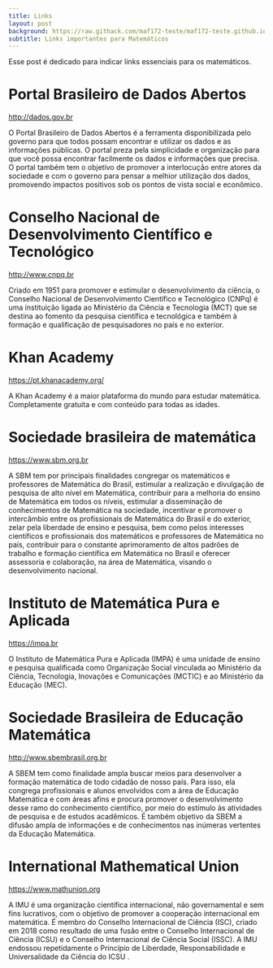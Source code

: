 ```yaml
---
title: Links
layout: post
background: https://raw.githack.com/maf172-teste/maf172-teste.github.io/master/img/links.jpg
subtitle: Links importantes para Matemáticos
---
```


Esse post é dedicado para indicar links essenciais para os matemáticos.

# Portal Brasileiro de Dados Abertos


<p>
<a href="http://dados.gov.br" class="uri">http://dados.gov.br</a>
<p>

O Portal Brasileiro de Dados Abertos é a ferramenta disponibilizada pelo
governo para que todos possam encontrar e utilizar os dados e as
informações públicas. O portal preza pela simplicidade e organização
para que você possa encontrar facilmente os dados e informações que
precisa. O portal também tem o objetivo de promover a interlocução entre
atores da sociedade e com o governo para pensar a melhior utilização dos
dados, promovendo impactos positivos sob os pontos de vista social e
econômico.

# Conselho Nacional de Desenvolvimento Científico e Tecnológico


<p>
<a href="http://www.cnpq.br" class="uri">http://www.cnpq.br</a>
<p>

Criado em 1951 para promover e estimular o desenvolvimento da ciência, o
Conselho Nacional de Desenvolvimento Científico e Tecnológico (CNPq) é
uma instituição ligada ao Ministério da Ciência e Tecnologia (MCT) que
se destina ao fomento da pesquisa científica e tecnológica e também à
formação e qualificação de pesquisadores no país e no exterior.

# Khan Academy


<p>
<a href="https://pt.khanacademy.org/" class="uri">https://pt.khanacademy.org/</a>
<p>

A Khan Academy é a maior plataforma do mundo para estudar matemática.
Completamente gratuita e com conteúdo para todas as idades.

# Sociedade brasileira de matemática

<p>
<a href="https://www.sbm.org.br" class="uri">https://www.sbm.org.br</a>
<p>

A SBM tem por principais finalidades congregar os matemáticos e
professores de Matemática do Brasil, estimular a realização e divulgação
de pesquisa de alto nível em Matemática, contribuir para a melhoria do
ensino de Matemática em todos os níveis, estimular a disseminação de
conhecimentos de Matemática na sociedade, incentivar e promover o
intercâmbio entre os profissionais de Matemática do Brasil e do
exterior, zelar pela liberdade de ensino e pesquisa, bem como pelos
interesses científicos e profissionais dos matemáticos e professores de
Matemática no país, contribuir para o constante aprimoramento de altos
padrões de trabalho e formação científica em Matemática no Brasil e
oferecer assessoria e colaboração, na área de Matemática, visando o
desenvolvimento nacional.

# Instituto de Matemática Pura e Aplicada


<p>
<a href="https://impa.br" class="uri">https://impa.br</a>
<p>

O Instituto de Matemática Pura e Aplicada (IMPA) é uma unidade de ensino
e pesquisa qualificada como Organização Social vinculada ao Ministério
da Ciência, Tecnologia, Inovações e Comunicações (MCTIC) e ao Ministério
da Educação (MEC).

# Sociedade Brasileira de Educação Matemática


<p>
<a href="http://www.sbembrasil.org.br" class="uri">http://www.sbembrasil.org.br</a>
<p>

A SBEM tem como finalidade ampla buscar meios para desenvolver a
formação matemática de todo cidadão de nosso país. Para isso, ela
congrega profissionais e alunos envolvidos com a área de Educação
Matemática e com áreas afins e procura promover o desenvolvimento desse
ramo do conhecimento científico, por meio do estímulo às atividades de
pesquisa e de estudos acadêmicos. É também objetivo da SBEM a difusão
ampla de informações e de conhecimentos nas inúmeras vertentes da
Educação Matemática.

# International Mathematical Union

<p>
<a href="https://www.mathunion.org" class="uri">https://www.mathunion.org</a>
<p>

A IMU é uma organização científica internacional, não governamental e
sem fins lucrativos, com o objetivo de promover a cooperação
internacional em matemática. É membro do Conselho Internacional de
Ciência (ISC), criado em 2018 como resultado de uma fusão entre o
Conselho Internacional de Ciência (ICSU) e o Conselho Internacional de
Ciência Social (ISSC). A IMU endossou repetidamente o Princípio de
Liberdade, Responsabilidade e Universalidade da Ciência do ICSU .

